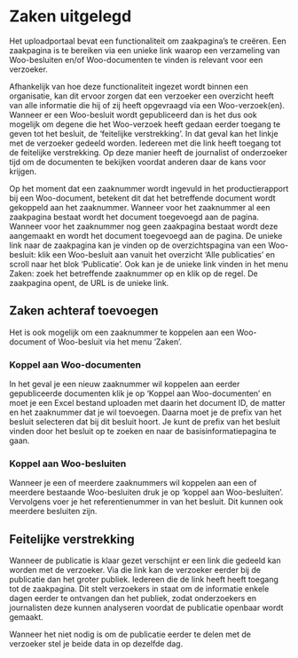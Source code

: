 # Zaken uitgelegd

Het uploadportaal bevat een functionaliteit om zaakpagina’s te creëren. Een zaakpagina is te bereiken via een unieke link
waarop een verzameling van Woo-besluiten en/of Woo-documenten te vinden is relevant voor een verzoeker.

Afhankelijk van hoe deze functionaliteit ingezet wordt binnen een organisatie, kan dit ervoor zorgen dat een verzoeker een
overzicht heeft van alle informatie die hij of zij heeft opgevraagd via een Woo-verzoek(en). Wanneer er een Woo-besluit wordt
gepubliceerd dan is het dus ook mogelijk om degene die het Woo-verzoek heeft gedaan eerder toegang te geven tot het besluit,
de ‘feitelijke verstrekking’. In dat geval kan het linkje met de verzoeker gedeeld worden. Iedereen met die link heeft toegang
tot de feitelijke verstrekking. Op deze manier heeft de journalist of onderzoeker tijd om de documenten te bekijken voordat
anderen daar de kans voor krijgen.

Op het moment dat een zaaknummer wordt ingevuld in het productierapport bij een Woo-document, betekent dit dat het betreffende
document wordt gekoppeld aan het zaaknummer. Wanneer voor het zaaknummer al een zaakpagina bestaat wordt het document toegevoegd
aan de pagina. Wanneer voor het zaaknummer nog geen zaakpagina bestaat wordt deze aangemaakt en wordt het document toegevoegd
aan de pagina. De unieke link naar de zaakpagina kan je vinden op de overzichtspagina van een Woo-besluit: klik een Woo-besluit
aan vanuit het overzicht ‘Alle publicaties’ en scroll naar het blok ‘Publicatie’. Ook kan je de unieke link vinden in het
menu Zaken: zoek het betreffende zaaknummer op en klik op de regel. De zaakpagina opent, de URL is de unieke link.

## Zaken achteraf toevoegen

Het is ook mogelijk om een zaaknummer te koppelen aan een Woo-document of Woo-besluit via het menu ‘Zaken’.

### Koppel aan Woo-documenten

In het geval je een nieuw zaaknummer wil koppelen aan eerder gepubliceerde documenten klik je op ‘Koppel aan Woo-documenten’ en
moet je een Excel bestand uploaden met daarin het document ID, de matter en het zaaknummer dat je wil toevoegen. Daarna moet je de prefix
van het besluit selecteren dat bij dit besluit hoort. Je kunt de prefix van het besluit vinden door het besluit op te zoeken en
naar de basisinformatiepagina te gaan.

### Koppel aan Woo-besluiten

Wanneer je een of meerdere zaaknummers wil koppelen aan een of meerdere bestaande Woo-besluiten druk je op ‘koppel aan Woo-besluiten’.
Vervolgens voer je het referentienummer in van het besluit. Dit kunnen ook meerdere besluiten zijn.

## Feitelijke verstrekking

Wanneer de publicatie is klaar gezet verschijnt er een link die gedeeld kan worden met de verzoeker. Via die link kan de verzoeker
eerder bij de publicatie dan het groter publiek. Iedereen die de link heeft heeft toegang tot de zaakpagina. Dit stelt verzoekers
in staat om de informatie enkele dagen eerder te ontvangen dan het publiek, zodat onderzoekers en journalisten deze kunnen analyseren
voordat de publicatie openbaar wordt gemaakt.

Wanneer het niet nodig is om de publicatie eerder te delen met de verzoeker stel je beide data in op dezelfde dag.
